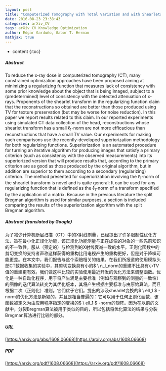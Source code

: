 ```yaml
---
layout: post
title: "Computerized Tomography with Total Variation and with Shearlets"
date: 2016-08-23 23:38:43
categories: arXiv_CV
tags: arXiv_CV Knowledge Optimization
author: Edgar Garduño, Gabor T. Herman
mathjax: true
---
```


* content
{:toc}

##### Abstract
To reduce the x-ray dose in computerized tomography (CT), many constrained optimization approaches have been proposed aiming at minimizing a regularizing function that measures lack of consistency with some prior knowledge about the object that is being imaged, subject to a (predetermined) level of consistency with the detected attenuation of x-rays. Proponents of the shearlet transform in the regularizing function claim that the reconstructions so obtained are better than those produced using TV for texture preservation (but may be worse for noise reduction). In this paper we report results related to this claim. In our reported experiments using simulated CT data collection of the head, reconstructions whose shearlet transform has a small $\ell_1$-norm are not more efficacious than reconstructions that have a small TV value. Our experiments for making such comparisons use the recently-developed superiorization methodology for both regularizing functions. Superiorization is an automated procedure for turning an iterative algorithm for producing images that satisfy a primary criterion (such as consistency with the observed measurements) into its superiorized version that will produce results that, according to the primary criterion are as good as those produced by the original algorithm, but in addition are superior to them according to a secondary (regularizing) criterion. The method presented for superiorization involving the $\ell_1$-norm of the shearlet transform is novel and is quite general: It can be used for any regularizing function that is defined as the $\ell_1$-norm of a transform specified by the application of a matrix. Because in the previous literature the split Bregman algorithm is used for similar purposes, a section is included comparing the results of the superiorization algorithm with the split Bregman algorithm.

##### Abstract (translated by Google)
为了减少计算机断层扫描（CT）中的X射线剂量，已经提出了许多限制性优化方法，旨在最小化正规化功能，该正规化功能测量与正在成像的对象的一些先前知识的不一致性，服从（预定的）与检测到的X射线衰减一致的水平。正则化函数中的剪切变换的支持者声称这样获得的重构比用电视产生的重构更好，但是对于降噪可能更差。在本文中，我们报告与这个索赔相关的结果。在我们所报道的使用模拟头部CT数据收集的实验中，其剪切变换具有小的$ \ n_l_norm的重建不比具有小TV值的重建更有效。我们做这种比较的实验使用最近开发的优化方法来调整函数。优化是一种自动化程序，用于将产生满足主要标准（例如与观察到的测量的一致性）的图像的迭代算法转变为其优化版本，其将产生根据主要标准与由原始算法，而且根据二次（正则化）准则，它们优于它们。提出的涉及shearlet变换的$ \ ell_1 $ -norm的优化方法是新颖的，并且是相当普遍的：它可以用于任何正则化函数，该函数被定义为由应用程序指定的变换的$ \ ell_1 $ -norm的矩阵。因为在以前的文献中，分裂Bregman算法被用于类似的目的，所以包括将优化算法的结果与分裂Bregman算法进行比较的部分。

##### URL
[https://arxiv.org/abs/1608.06668](https://arxiv.org/abs/1608.06668)

##### PDF
[https://arxiv.org/pdf/1608.06668](https://arxiv.org/pdf/1608.06668)

